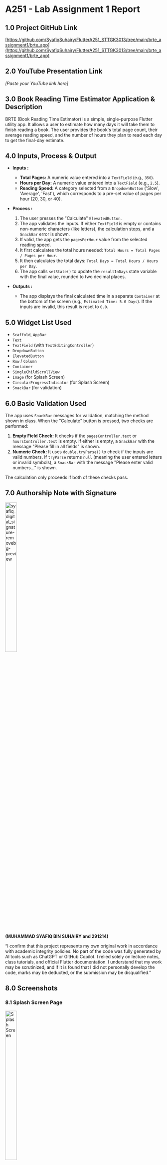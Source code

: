# A251 - Lab Assignment 1 Report

## 1.0 Project GitHub Link
[https://github.com/SyafiqSuhairy/FlutterA251_STTGK3013/tree/main/brte_assignment1/brte_app](https://github.com/SyafiqSuhairy/FlutterA251_STTGK3013/tree/main/brte_assignment1/brte_app)

## 2.0 YouTube Presentation Link
*[Paste your YouTube link here]*


## 3.0 Book Reading Time Estimator Application & Description
BRTE (Book Reading Time Estimator) is a simple, single-purpose Flutter utility app. It allows a user to estimate how many days it will take them to finish reading a book. The user provides the book's total page count, their average reading speed, and the number of hours they plan to read each day to get the final-day estimate.

## 4.0 Inputs, Process & Output
* **Inputs :**
    * **Total Pages:** A numeric value entered into a `TextField` (e.g., `350`).
    * **Hours per Day:** A numeric value entered into a `TextField` (e.g., `2.5`).
    * **Reading Speed:** A category selected from a `DropdownButton` ('Slow', 'Average', 'Fast'), which corresponds to a pre-set value of pages per hour (20, 30, or 40).

* **Process :**
    1.  The user presses the "Calculate" `ElevatedButton`.
    2.  The app validates the inputs. If either `TextField` is empty or contains non-numeric characters (like letters), the calculation stops, and a `SnackBar` error is shown.
    3.  If valid, the app gets the `pagesPerHour` value from the selected reading speed.
    4.  It first calculates the total hours needed: `Total Hours = Total Pages / Pages per Hour`.
    5.  It then calculates the total days: `Total Days = Total Hours / Hours per Day`.
    6.  The app calls `setState()` to update the `resultInDays` state variable with the final value, rounded to two decimal places.

* **Outputs :**
    * The app displays the final calculated time in a separate `Container` at the bottom of the screen (e.g., `Estimated Time: 5.0 Days`). If the inputs are invalid, this result is reset to `0.0`.

## 5.0 Widget List Used
* `Scaffold`, `AppBar`
* `Text`
* `TextField` (with `TextEditingController`)
* `DropdownButton`
* `ElevatedButton`
* `Row` / `Column`
* `Container`
* `SingleChildScrollView`
* `Image` (for Splash Screen)
* `CircularProgressIndicator` (for Splash Screen)
* `SnackBar` (for validation)

## 6.0 Basic Validation Used
The app uses `SnackBar` messages for validation, matching the method shown in class. When the "Calculate" button is pressed, two checks are performed:

1.  **Empty Field Check:** It checks if the `pagesController.text` or `hoursController.text` is empty. If either is empty, a `SnackBar` with the message "Please fill in all fields" is shown.
2.  **Numeric Check:** It uses `double.tryParse()` to check if the inputs are valid numbers. If `tryParse` returns `null` (meaning the user entered letters or invalid symbols), a `SnackBar` with the message "Please enter valid numbers..." is shown.

The calculation only proceeds if both of these checks pass.

## 7.0 Authorship Note with Signature

<div style="max-width: 300px;"> 
    <img alt="syafiq_digital_signature-removebg-preview" src="https://github.com/user-attachments/assets/ba66168c-8133-4cf0-9956-192aaed67db8" style="width:35%;">
</div>

**(MUHAMMAD SYAFIQ BIN SUHAIRY and 291214)**

“I confirm that this project represents my own original work in accordance with academic integrity policies. No part of the code was fully generated by AI tools such as ChatGPT or GitHub Copilot. I relied solely on lecture notes, class tutorials, and official Flutter documentation. I understand that my work may be scrutinized, and if it is found that I did not personally develop the code, marks may be deducted, or the submission may be disqualified.”

## 8.0 Screenshots

### 8.1 Splash Screen Page
<div style="max-width: 300px;"> 
    <img src="https://github.com/user-attachments/assets/f204b6c0-b559-4bf9-bf80-b2b82efe8302" alt="Splash Screen" style="width:35%;">
</div>

### 8.2 Home Page BEFORE & AFTER Calculation

<div style="max-width: 300px;"> 
    <img src="https://github.com/user-attachments/assets/e1c44eea-63bb-4258-9ab7-3c75a61e41f1" alt="Splash Screen" style="width:35%;">
</div>
<div style="max-width: 300px;"> 
    <img src="https://github.com/user-attachments/assets/b85dd146-f205-43ed-980c-b54c64347928" alt="Splash Screen" style="width:35%;">
</div>

### 8.3 Home Page with Error Inputs 

<div style="max-width: 300px;"> 
    <img src="https://github.com/user-attachments/assets/68168bb8-43dc-4b32-a28f-9b7df834059e" alt="Splash Screen" style="width:35%;">
</div>
<div style="max-width: 300px;"> 
    <img src="https://github.com/user-attachments/assets/377e604c-41b7-40bb-a740-cf5d676414f7" alt="Splash Screen" style="width:35%;">
</div>
